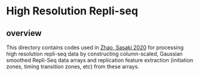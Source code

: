 # High Resolution Repli-seq
## overview
This directory contains codes used in [Zhao, Sasaki 2020](https://genomebiology.biomedcentral.com/articles/10.1186/s13059-020-01983-8) for processing high resolution repli-seq data by constructing column-scaled, Gaussian smoothed Repli-Seq data arrays and replication feature extraction (initiation zones, timing transition zones, etc) from these arrays. 
